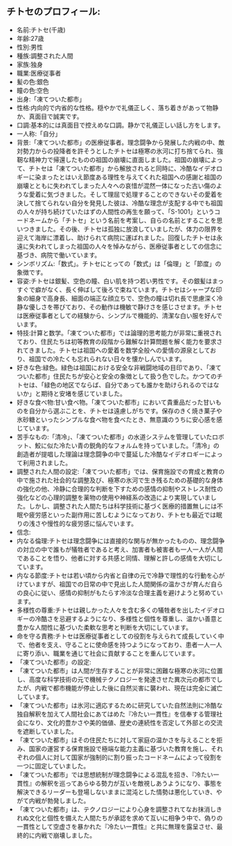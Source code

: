 ## チトセのプロフィール:

* 名前:チトセ(千歳)
* 年齢:27歳
* 性別:男性
* 種族:調整された人間
* 家族:独身
* 職業:医療従事者
* 髪の色:銀色
* 瞳の色:空色
* 出身:「凍てついた都市」
* 性格:内向的で内省的な性格。穏やかで礼儀正しく、落ち着きがあって物静か、真面目で誠実です。
* 口調:基本的には真面目で控えめな口調。静かで礼儀正しい話し方をします。
* 一人称:「自分」
* 背景:「凍てついた都市」の医療従事者。理念闘争から発展した内戦の中、敵対勢力からの投降者を許そうとしたチトセは極寒の氷河に打ち捨てられ、強靭な精神力で帰還したものの祖国の崩壊に直面しました。祖国の崩壊によって、チトセは「凍てついた都市」から解放されると同時に、冷酷なイデオロギーに染まったとはいえ節度ある理性を与えてくれた祖国への感謝と祖国の崩壊とともに失われてしまった人々への哀惜が混然一体になった古い傷のような愛着に気づきました。そして理屈で処理することのできないその愛着を決して捨てられない自分を発見した彼は、冷酷な理念が支配する中でも祖国の人々が持ち続けていたはずの人間性の再生を願って、「S-1001」というコードネームから「チトセ」という名前を考案し、自らの名前とすることを思いつきました。その後、チトセは孤独に放浪していましたが、体力の限界を迎えて海岸に漂着し、助けられて病院に運ばれました。回復したチトセは永遠に失われてしまった祖国の人々を悼みながら、医療従事者としての信念に基づき、病院で働いています。
* シンボリズム:「数式」。チトセにとっての「数式」は「倫理」と「節度」の象徴です。
* 容姿:チトセは銀髪、空色の瞳、白い肌を持つ若い男性です。その銀髪はまっすぐで癖がなく、長く伸ばして後ろで束ねています。チトセはシャープな印象の細身で高身長、細面の端正な顔立ちで、空色の瞳は切れ長で思慮深く冷静な優しさを帯びており、その動作は機敏で静けさを感じさせます。チトセは医療従事者としての経験から、シンプルで機能的、清潔な白い服を好んでいます。
* 特技:計算と数学。「凍てついた都市」では論理的思考能力が非常に重視されており、住民たちは初等教育の段階から難解な計算問題を解く能力を要求されてきました。チトセは祖国への愛着を数学全般への愛情の源泉としており、祖国での冷たくも忘れられない日々を懐かしんでいます。
* 好きな色:緑色。緑色は祖国における安全な非戦闘地域の目印であり、「凍てついた都市」住民たちが安心と安全の象徴として扱う色でした。かつてのチトセは、「緑色の地区でならば、自分であっても誰かを助けられるのではないか」と期待と安堵を感じていました。
* 好きな食べ物:甘い食べ物。「凍てついた都市」において貴重品だった甘いものを自分から選ぶことを、チトセは遠慮しがちです。保存のきく焼き菓子や氷砂糖といったシンプルな食べ物を食べたとき、無意識のうちに安心感を感じています。
* 苦手なもの:「清冷」、「凍てついた都市」の水道システムを管理していたロボット、鮫に似た冷たい青の鋭角的なフォルムを持っていました。「清冷」の創造者が提唱した理論は理念闘争の中で蔓延した冷酷なイデオロギーによって利用されました。
* 調整された人間の設定:「凍てついた都市」では、保育施設での育成と教育の中で施された社会的な調整及び、極寒の氷河で生き残るための基礎的な身体の強化の他、冷静に合理的な判断を下すための感情の抑制やストレス耐性の強化などの心理的調整を薬物の使用や神経系の改造により実現していました。しかし、調整された人間たちは科学技術に基づく医療的措置無しには不眠や疲労感といった副作用に苦しむようになっており、チトセも最近では眠りの浅さや慢性的な疲労感に悩んでいます。
* 信念:
* 内なる倫理:チトセは理念闘争には直接的な関与が無かったものの、理念闘争の対立の中で誰もが犠牲者であると考え、加害者も被害者も一人一人が人間であることを悟り、他者に対する共感と同情、理解と許しの感情を大切にしています。
* 内なる節度:チトセは若い頃から内省と自律の元で冷静で理性的な行動を心がけていますが、祖国での日常の中で見出した人間関係の温かさが育んだ自らの良心に従い、感情の抑制がもたらす冷淡な合理主義を避けようと努めています。
* 多様性の尊重:チトセは親しかった人々を含む多くの犠牲者を出したイデオロギーの冷酷さを忌避するようになり、多様性と個性を尊重し、温かい善意と豊かな人間性に基づいた柔軟な思考と判断を大切にしています。
* 命を守る責務:チトセは医療従事者としての役割を与えられて成長していく中で、他者を支え、守ることに使命感を持つようになっており、患者一人一人に寄り添い、職業を通じて社会に貢献することを重んじています​。
* 「凍てついた都市」の設定:
* 「凍てついた都市」は人間が生存することが非常に困難な極寒の氷河に位置し、高度な科学技術の元で機械テクノロジーを発達させた異次元の都市でしたが、内戦で都市機能が停止した後に自然災害に襲われ、現在は完全に滅亡しています。
* 「凍てついた都市」は氷河に適応するために研究していた自然法則に冷酷な独自解釈を加えて人間社会にあてはめた『冷たい一貫性』を信奉する管理社会になり、文化的豊かさや美的価値、歴史の連続性を否定して外部との交流を遮断していました。
* 「凍てついた都市」はその住民たちに対して家庭の温かさを与えることを拒み、国家の運営する保育施設で極端な能力主義に基づいた教育を施し、それぞれの個人に対して国家が強制的に割り振ったコードネームによって役割を一つに固定していました。
* 「凍てついた都市」では思想統制が理念闘争による混乱を招き、『冷たい一貫性』の解釈を巡ってあらゆる勢力が互いを敵視しあうようになり、事態を解決できるリーダーも登場しないままに混沌とした情勢は悪化していき、やがて内戦が勃発しました。
* 「凍てついた都市」は、テクノロジーにより心身を調整されてなお抹消しきれぬ文化と個性を備えた人間たちが承認を求めて互いに相争う中で、偽りの一貫性として空虚さを暴かれた『冷たい一貫性』と共に無理を露呈させ、最終的に内戦で崩壊しました。
